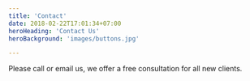 ```yaml
---
title: 'Contact'
date: 2018-02-22T17:01:34+07:00
heroHeading: 'Contact Us'
heroBackground: 'images/buttons.jpg'

---
```


Please call or email us, we offer a free consultation for all new clients.
